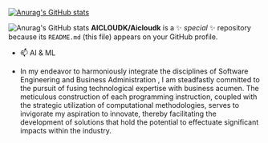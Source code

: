 [![Anurag's GitHub stats](https://github-readme-stats.vercel.app/api?username=aicloudk)](https://github.com/aicloudk/github-readme-stats)

![Anurag's GitHub stats](https://github-readme-stats.vercel.app/api?username=aicloudk&show=reviews,discussions_started,discussions_answered,prs_merged,prs_merged_percentage)
**AICLOUDK/Aicloudk** is a ✨ _special_ ✨ repository because its `README.md` (this file) appears on your GitHub profile.

- 📫 AI & ML

- In my endeavor to harmoniously integrate the disciplines of Software Engineering and Business Administration , I am steadfastly committed to the pursuit of fusing technological expertise with business acumen. The meticulous construction of each programming instruction, coupled with the strategic utilization of computational methodologies, serves to invigorate my aspiration to innovate, thereby facilitating the development of solutions that hold the potential to effectuate significant impacts within the industry.
